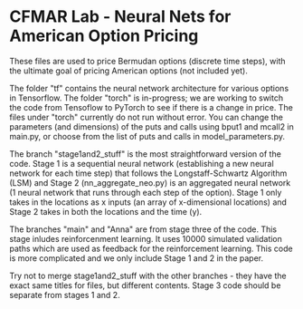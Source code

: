 # CFMAR Lab - Neural Nets for American Option Pricing

These files are used to price Bermudan options (discrete time steps), with the ultimate goal of pricing American options (not included yet).

The folder "tf" contains the neural network architecture for various options in Tensorflow. The folder "torch" is in-progress; we are working to switch the code from Tensoflow to PyTorch to see if there is a change in price. The files under "torch" currently do not run without error. You can change the parameters (and dimensions) of the puts and calls using bput1 and mcall2 in main.py, or choose from the list of puts and calls in model_parameters.py.

The branch "stage1and2_stuff" is the most straightforward version of the code. Stage 1 is a sequential neural network (establishing a new neural network for each time step) that follows the Longstaff-Schwartz Algorithm (LSM) and Stage 2 (nn_aggregate_neo.py) is an aggregated neural network (1 neural network that runs through each step of the option). Stage 1 only takes in the locations as x inputs (an array of x-dimensional locations) and Stage 2 takes in both the locations and the time (y).

The branches "main" and "Anna" are from stage three of the code. This stage inludes reinforcenment learning. It uses 10000 simulated validation paths which are used as feedback for the reinforcement learning. This code is more complicated and we only include Stage 1 and 2 in the paper.

Try not to merge stage1and2_stuff with the other branches - they have the exact same titles for files, but different contents. Stage 3 code should be separate from stages 1 and 2.
